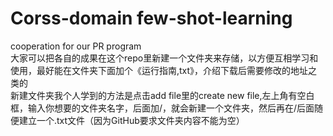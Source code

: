 # Corss-domain few-shot-learning
cooperation for our PR program<br>
大家可以把各自的成果在这个repo里新建一个文件夹来存储，以方便互相学习和使用，最好能在文件夹下面加个《运行指南,txt》，介绍下载后需要修改的地址之类的<br>
新建文件夹我个人学到的方法是点击add file里的create new file,左上角有空白框，输入你想要的文件夹名字，后面加/，就会新建一个文件夹，然后再在/后面随便建立一个.txt文件（因为GitHub要求文件夹内容不能为空）
